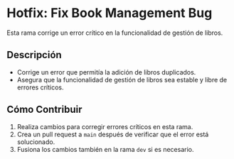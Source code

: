 # Hotfix: Fix Book Management Bug

Esta rama corrige un error crítico en la funcionalidad de gestión de libros.

## Descripción

- Corrige un error que permitía la adición de libros duplicados.
- Asegura que la funcionalidad de gestión de libros sea estable y libre de errores críticos.

## Cómo Contribuir

1. Realiza cambios para corregir errores críticos en esta rama.
2. Crea un pull request a `main` después de verificar que el error está solucionado.
3. Fusiona los cambios también en la rama `dev` si es necesario.
